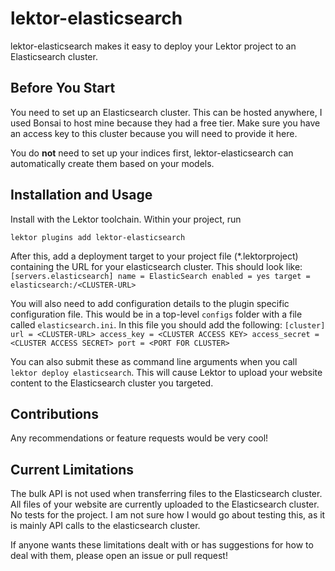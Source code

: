 # lektor-elasticsearch

lektor-elasticsearch makes it easy to deploy your Lektor project to an Elasticsearch cluster. 

## Before You Start
You need to set up an Elasticsearch cluster. This can be hosted anywhere, I used Bonsai to host mine because they had a free tier. Make sure you have an access key to this cluster because you will need to provide it here. 

You do **not** need to set up your indices first, lektor-elasticsearch can automatically create them based on your models.

## Installation and Usage
Install with the Lektor toolchain. Within your project, run 

`lektor plugins add lektor-elasticsearch`

After this, add a deployment target to your project file (*.lektorproject) containing the URL for your elasticsearch cluster. This should look like:
`[servers.elasticsearch]
name = ElasticSearch
enabled = yes
target = elasticsearch:/<CLUSTER-URL>
`

You will also need to add configuration details to the plugin specific configuration file. This would be in a top-level `configs` folder with a file called `elasticsearch.ini`. In this file you should add the following:
`[cluster]
url = <CLUSTER-URL>
access_key = <CLUSTER ACCESS KEY>
access_secret = <CLUSTER ACCESS SECRET>
port = <PORT FOR CLUSTER>`

You can also submit these as command line arguments when you call `lektor deploy elasticsearch`. This will cause Lektor to upload your website content to the Elasticsearch cluster you targeted. 

## Contributions
Any recommendations or feature requests would be very cool! 

## Current Limitations 
The bulk API is not used when transferring files to the Elasticsearch cluster.
All files of your website are currently uploaded to the Elasticsearch cluster. 
No tests for the project. I am not sure how I would go about testing this, as it is mainly API calls to the elasticsearch cluster.

If anyone wants these limitations dealt with or has suggestions for how to deal with them, please open an issue or pull request!